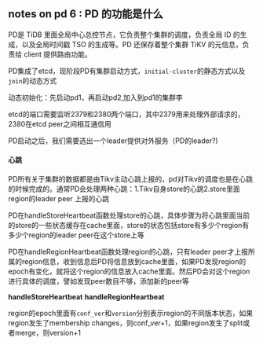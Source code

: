 ## notes on pd 6 : PD 的功能是什么

PD是 TiDB 里面全局中心总控节点，它负责整个集群的调度，负责全局 ID 的生成，以及全局时间戳 TSO 的生成等。PD 还保存着整个集群 TiKV 的元信息，负责给 client 提供路由功能。

PD集成了etcd，现阶段PD有集群启动方式，```initial-cluster```的静态方式以及```join```的动态方式

动态初始化：先启动pd1，再启动pd2,加入到pd1的集群李

etcd的端口需要监听2379和2380两个端口，其中2379用来处理外部请求的，2380在etcd peer之间相互通信用

PD启动之后，我们需要选出一个leader提供对外服务（PD的leader?)


#### 心跳

PD所有关于集群的数据都是由Tikv主动心跳上报的，pd对Tikv的调度也是在心跳的时候完成的。通常PD会处理两种心跳：1.Tikv自身store的心跳2.store里面region的leader peer 上报的心跳

PD在handleStoreHeartbeat函数处理store的心跳，具体步骤为将心跳里面当前的store的一些状态缓存在cache里面，store的状态包括store有多少个region有多少个region的leader peer在这个store上等

PD在handleRegionHeartbeat函数处理region的心跳，只有leader peer才上报所属的region信息，收到信息后PD将信息放到cache里面，如果PD发现region的epoch有变化，就将这个region的信息放入cache里面。然后PD会对这个region进行具体的调度，譬如发现peer数目不够，添加新的peer等

**handleStoreHeartbeat**
**handleRegionHeartbeat**


region的epoch里面有```conf_ver```和```version```分别表示region的不同版本状态，如果region发生了membership changes，则conf_ver+1，如果region发生了split或者merge，则version+1
